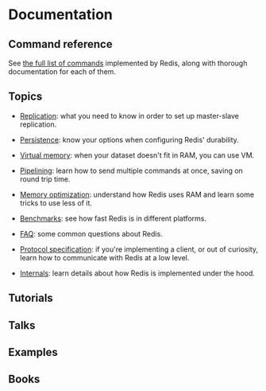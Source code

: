 Documentation
===

Command reference
---

See [the full list of commands](/commands) implemented by Redis, along
with thorough documentation for each of them.

Topics
---

* [Replication](/topics/replication): what you need to know in order to
set up master-slave replication.

* [Persistence](/topics/persistence): know your options when configuring
Redis' durability.

* [Virtual memory](/topics/virtual-memory): when your dataset doesn't
fit in RAM, you can use VM.

* [Pipelining](/topics/pipelining): learn how to send multiple commands
at once, saving on round trip time.

* [Memory optimization](/topics/memory-optimization): understand how
Redis uses RAM and learn some tricks to use less of it.

* [Benchmarks](/topics/benchmarks): see how fast Redis is in different
platforms.

* [FAQ](/topics/faq): some common questions about Redis.

* [Protocol specification](/topics/protocol): if you're implementing a
client, or out of curiosity, learn how to communicate with Redis at a
low level.

* [Internals](/topics/internals): learn details about how Redis is
implemented under the hood.

Tutorials
---

Talks
---

Examples
---

Books
---
